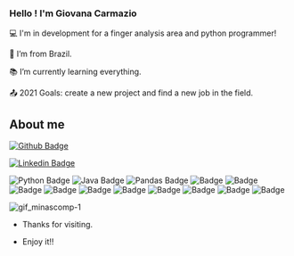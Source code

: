 ### Hello ! I'm Giovana Carmazio 

:computer: I'm in development for a finger analysis area and python programmer!

:house_with_garden: I’m from Brazil.

:books: I’m currently learning everything.

:outbox_tray: 2021 Goals: create a new project and find a new job in the field.

## About me

[![Github Badge](https://img.shields.io/badge/-Github-000?style=flat-square&logo=Github&logoColor=white&link=https://github.com/Giovanacarmazio)](https://github.com/Giovanacarmazio)

[![Linkedin Badge](https://img.shields.io/badge/-LinkedIn-blue?style=flat-square&logo=Linkedin&logoColor=white&link=linkedin.com/in/giovana-carmazio)](linkedin.com/in/giovana-carmazio)

![Python Badge](https://img.shields.io/badge/Python-FFD43B?style=for-the-badge&logo=python&logoColor=darkgreen) ![Java Badge](https://img.shields.io/badge/Java-ED8B00?style=for-the-badge&logo=java&logoColor=white) ![Pandas Badge](https://img.shields.io/badge/Pandas-2C2D72?style=for-the-badge&logo=pandas&logoColor=white) ![Badge](https://img.shields.io/badge/MySQL-00000F?style=for-the-badge&logo=mysql&logoColor=white) ![Badge](https://img.shields.io/badge/Visual_Studio_Code-0078D4?style=for-the-badge&logo=visual%20studio%20code&logoColor=white) ![Badge](https://img.shields.io/badge/Eclipse-2C2255?style=for-the-badge&logo=eclipse&logoColor=white) ![Badge](https://img.shields.io/badge/PowerBI-F2C811?style=for-the-badge&logo=Power%20BI&logoColor=white) ![Badge](	https://img.shields.io/badge/Jupyter-F37626.svg?&style=for-the-badge&logo=Jupyter&logoColor=white) ![Badge](https://img.shields.io/badge/pycharm-143?style=for-the-badge&logo=pycharm&logoColor=black&color=black&labelColor=gree) ![Badge](https://img.shields.io/badge/Microsoft_Excel-217346?style=for-the-badge&logo=microsoft-excel&logoColor=white) ![Badge](https://img.shields.io/badge/Coursera-0056D2?style=for-the-badge&logo=Coursera&logoColor=white) ![Badge](https://img.shields.io/badge/Udemy-EC5252?style=for-the-badge&logo=Udemy&logoColor=white) ![Badge](https://img.shields.io/badge/Edx-193A3E?style=for-the-badge&logo=edx&logoColor=white)



![gif_minascomp-1](https://user-images.githubusercontent.com/83242981/128617333-be10f684-ce3f-4184-83a5-f3b43e38a82f.gif)


- Thanks for visiting.

- Enjoy it!!


